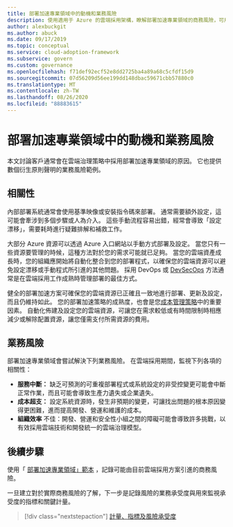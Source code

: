 ```yaml
---
title: 部署加速專業領域中的動機和業務風險
description: 使用適用于 Azure 的雲端採用架構，瞭解部署加速專業領域的商務風險，可用於治理策略。
author: alexbuckgit
ms.author: abuck
ms.date: 09/17/2019
ms.topic: conceptual
ms.service: cloud-adoption-framework
ms.subservice: govern
ms.custom: governance
ms.openlocfilehash: f71def92ecf52e8dd2725ba4a89a68c5cfdf15d9
ms.sourcegitcommit: 07d56209d56ee199dd148dbac59671cbb57880c0
ms.translationtype: MT
ms.contentlocale: zh-TW
ms.lasthandoff: 08/26/2020
ms.locfileid: "88883615"
---
```

# <a name="motivations-and-business-risks-in-the-deployment-acceleration-discipline"></a>部署加速專業領域中的動機和業務風險

本文討論客戶通常會在雲端治理策略中採用部署加速專業領域的原因。 它也提供數個衍生原則聲明的業務風險範例。

## <a name="relevance"></a>相關性

內部部署系統通常會使用基準映像或安裝指令碼來部署。 通常需要額外設定，這可能會牽涉到多個步驟或人為介入。 這些手動流程容易出錯，經常會導致「設定漂移」，需要耗時進行疑難排解和補救工作。

大部分 Azure 資源可以透過 Azure 入口網站以手動方式部署及設定。 當您只有一些資源要管理的時候，這種方法對於您的需求可能就已足夠。 當您的雲端資產成長時，您的組織應開始將自動化整合到您的部署程式，以確保您的雲端資源可以避免設定漂移或手動程式所引進的其他問題。 採用 DevOps 或 [DevSecOps](https://www.microsoft.com/devsecops) 方法通常是在雲端採用工作成熟時管理部署的最佳方式。

健全的部署加速方案可確保您的雲端資源已正確且一致地進行部署、更新及設定，而且仍維持如此。 您的部署加速策略的成熟度，也會是您[成本管理策略](../cost-management/index.md)中的重要因素。 自動化佈建及設定您的雲端資源，可讓您在需求較低或有時間限制時相應減少或解除配置資源，讓您僅需支付所需資源的費用。

## <a name="business-risk"></a>業務風險

部署加速專業領域會嘗試解決下列業務風險。 在雲端採用期間，監視下列各項的相關性：

- **服務中斷：** 缺乏可預測的可重複部署程式或系統設定的非受控變更可能會中斷正常作業，而且可能會導致生產力遺失或企業遺失。
- **成本超支：** 設定系統資源時，發生非預期的變更，可讓找出問題的根本原因變得更困難，進而提高開發、營運和維護的成本。
- **組織效率** 不佳：開發、營運和安全性小組之間的障礙可能會導致許多挑戰，以有效採用雲端技術和開發統一的雲端治理模型。

## <a name="next-steps"></a>後續步驟

使用「 [部署加速專業領域」範本](./template.md) ，記錄可能由目前雲端採用方案引進的商務風險。

一旦建立對於實際商務風險的了解，下一步是記錄風險的業務承受度與用來監視承受度的指標和關鍵計量。

> [!div class="nextstepaction"]
> [計量、指標及風險承受度](./metrics-tolerance.md)
